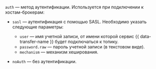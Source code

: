`auth` — метод аутентификации. Используется при подключении к хостам-брокерам:

* `sasl` — аутентификация с помощью SASL. Необходимо указать следующие параметры:

    * `user` — имя учетной записи, от имени которой сервис {{ data-transfer-name }} будет подключаться к топику.
    * `password.raw` — пароль учетной записи (в текстовом виде).
    * `mechanism` — механизм хеширования.

* `noAuth` — без аутентификации.
